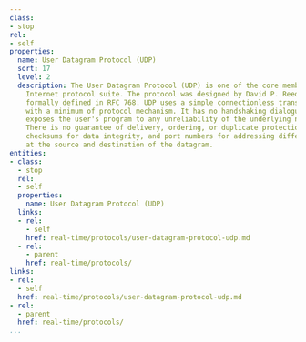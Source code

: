 ```yaml
---
class:
- stop
rel:
- self
properties:
  name: User Datagram Protocol (UDP)
  sort: 17
  level: 2
  description: The User Datagram Protocol (UDP) is one of the core members of the
    Internet protocol suite. The protocol was designed by David P. Reed in 1980 and
    formally defined in RFC 768. UDP uses a simple connectionless transmission model
    with a minimum of protocol mechanism. It has no handshaking dialogues, and thus
    exposes the user's program to any unreliability of the underlying network protocol.
    There is no guarantee of delivery, ordering, or duplicate protection. UDP provides
    checksums for data integrity, and port numbers for addressing different functions
    at the source and destination of the datagram.
entities:
- class:
  - stop
  rel:
  - self
  properties:
    name: User Datagram Protocol (UDP)
  links:
  - rel:
    - self
    href: real-time/protocols/user-datagram-protocol-udp.md
  - rel:
    - parent
    href: real-time/protocols/
links:
- rel:
  - self
  href: real-time/protocols/user-datagram-protocol-udp.md
- rel:
  - parent
  href: real-time/protocols/
...
```

